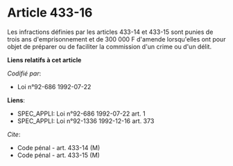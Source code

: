 # Article 433-16

Les infractions définies par les articles 433-14 et 433-15 sont punies de trois ans d'emprisonnement et de 300 000 F d'amende
lorsqu'elles ont pour objet de préparer ou de faciliter la commission d'un crime ou d'un délit.

**Liens relatifs à cet article**

_Codifié par_:

  - Loi n°92-686 1992-07-22

**Liens**:

  - SPEC_APPLI: Loi n°92-686 1992-07-22 art. 1
  - SPEC_APPLI: Loi n°92-1336 1992-12-16 art. 373

_Cite_:

  - Code pénal - art. 433-14 (M)
  - Code pénal - art. 433-15 (M)
